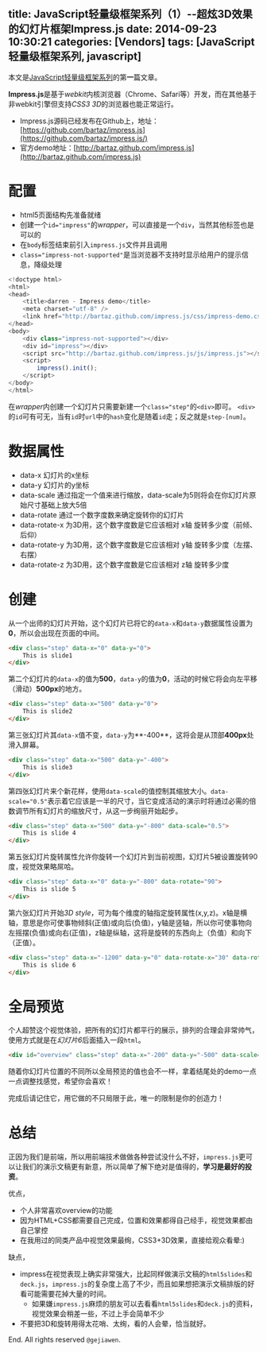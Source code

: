 title: JavaScript轻量级框架系列（1）--超炫3D效果的幻灯片框架Impress.js
date: 2014-09-23 10:30:21
categories: [Vendors]
tags: [JavaScript轻量级框架系列, javascript]
---

本文是[JavaScript轻量级框架系列](http://gejiawen.github.io/2014/11/26/%E7%B3%BB%E5%88%97/JavaScript%E8%BD%BB%E9%87%8F%E7%BA%A7%E6%A1%86%E6%9E%B6%E7%B3%BB%E5%88%97/)的第**一**篇文章。

**Impress.js**是基于*webkit*内核浏览器（Chrome、Safari等）开发，而在其他基于非webkit引擎但支持*CSS3 3D*的浏览器也能正常运行。

- Impress.js源码已经发布在Github上，地址：[https://github.com/bartaz/impress.js](https://github.com/bartaz/impress.js/)
- 官方demo地址：[http://bartaz.github.com/impress.js](http://bartaz.github.com/impress.js)



# 配置

- html5页面结构先准备就绪
- 创建一个`id="impress"`的*wrapper*，可以直接是一个`div`，当然其他标签也是可以的
- 在`body`标签结束前引入`impress.js`文件并且调用
- `class="impress-not-supported"`是当浏览器不支持时显示给用户的提示信息，降级处理

```javascript
<!doctype html>
<html>
<head>
    <title>darren - Impress demo</title>
    <meta charset="utf-8" />
    <link href="http://bartaz.github.com/impress.js/css/impress-demo.css" rel="stylesheet" />
</head>
<body>
    <div class="impress-not-supported"></div>
    <div id="impress"></div>
    <script src="http://bartaz.github.com/impress.js/js/impress.js"></script>
    <script>
        impress().init();
    </script>
</body>
</html>
```

在*wrapper*内创建一个幻灯片只需要新建一个`class="step"`的`<div>`即可。
`<div>`的`id`可有可无，当有`id`时`url`中的`hash`变化是随着`id`走；反之就是`step-[num]`。

# 数据属性

- data-x    幻灯片的x坐标
- data-y    幻灯片的y坐标
- data-scale    通过指定一个值来进行缩放，data-scale为5则将会在你幻灯片原始尺寸基础上放大5倍
- data-rotate   通过一个数字度数来确定旋转你的幻灯片
- data-rotate-x     为3D用，这个数字度数是它应该相对 x轴 旋转多少度（前倾、后仰）
- data-rotate-y     为3D用，这个数字度数是它应该相对 y轴 旋转多少度（左摆、右摆）
- data-rotate-z     为3D用，这个数字度数是它应该相对 z轴 旋转多少度


# 创建

从一个出师的幻灯片开始，这个幻灯片已将它的`data-x`和`data-y`数据属性设置为**0**，所以会出现在页面的中间。

```html
<div class="step" data-x="0" data-y="0">
    This is slide1
</div>
```

第二个幻灯片的`data-x`的值为**500**，`data-y`的值为**0**，活动的时候它将会向左平移（滑动）**500px**的地方。

```html
<div class="step" data-x="500" data-y="0">
    This is slide2
</div>
```

第三张幻灯片其`data-x`值不变，`data-y`为**-400**，这将会是从顶部**400px**处滑入屏幕。

```html
<div class="step" data-x="500" data-y="-400">
    This is slide3
</div>
```

第四张幻灯片来个新花样，使用`data-scale`的值控制其缩放大小。`data-scale="0.5"`表示着它应该是一半的尺寸，当它变成活动的演示时将通过必需的倍数调节所有幻灯片的缩放尺寸，从这一步绚丽开始起步。

```html
<div class="step" data-x="500" data-y="-800" data-scale="0.5">
    This is slide 4
</div>
```

第五张幻灯片旋转属性允许你旋转一个幻灯片到当前视图，幻灯片5被设置旋转90度，视觉效果略屌哈。

```html
<div class="step" data-x="0" data-y="-800" data-rotate="90">
    This is slide 5
</div>
```

第六张幻灯片开始*3D style*，可为每个维度的轴指定旋转属性(x,y,z)。x轴是横轴，意思是你可使事物倾斜(正值)或向后(负值)，y轴是竖轴，所以你可使事物向左摇摆(负值)或向右(正值)，z轴是纵轴，这将是旋转的东西向上（负值）和向下（正值）。

```html
<div class="step" data-x="-1200" data-y="0" data-rotate-x="30" data-rotate-y="-30" data-rotate-z="90" data-scale="4">
    This is slide 6
</div>
```

# 全局预览

个人超赞这个视觉体验，把所有的幻灯片都平行的展示，排列的合理会非常帅气，使用方式就是在*幻灯片6*后面插入一段`html`。

```html
<div id="overview" class="step" data-x="-200" data-y="-500" data-scale="3"></div>
```

随着你幻灯片位置的不同所以全局预览的值也会不一样，拿着结尾处的demo一点一点调整找感觉，希望你会喜欢！

完成后请记住它，用它做的不只局限于此，唯一的限制是你的创造力！


# 总结

正因为我们是前端，所以用前端技术做做各种尝试没什么不好，`impress.js`更可以让我们的演示文稿更有新意，所以简单了解下绝对是值得的，**学习是最好的投资**。

优点，

- 个人非常喜欢overview的功能
- 因为HTML+CSS都需要自己完成，位置和效果都得自己经手，视觉效果都由自己掌控
- 在我用过的同类产品中视觉效果最绚，CSS3+3D效果，直接给观众看晕:)

缺点，

- impress在视觉表现上确实非常强大，比起同样做演示文稿的`html5slides`和`deck.js`，`impress.js`的复杂度上高了不少，而且如果想把演示文稿排版的好看可能需要花掉大量的时间。
    - 如果嫌`impress.js`麻烦的朋友可以去看看`html5slides`和`deck.js`的资料，视觉效果会稍差一些，不过上手会简单不少
- 不要把3D和旋转用得太花哨、太绚，看的人会晕，恰当就好。


End. All rights reserved `@gejiawen`.
